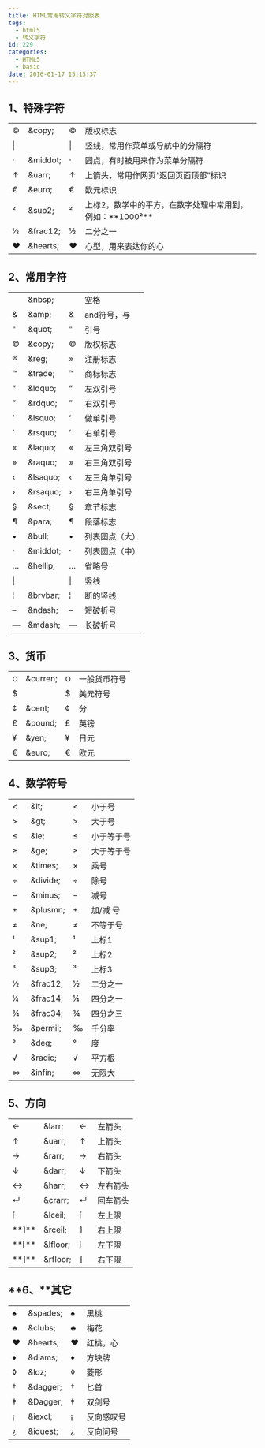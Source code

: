 ```yaml
---
title: HTML常用转义字符对照表
tags:
  - html5
  - 转义字符
id: 229
categories:
  - HTML5
  - basic
date: 2016-01-17 15:15:37
---
```


## **1、特殊字符**

<div>
<table border="0">
<tbody>
<tr>
<td>©</td>
<td>&amp;copy;</td>
<td>©</td>
<td>版权标志</td>
</tr>
<tr>
<td>|</td>
<td></td>
<td>|</td>
<td>竖线，常用作菜单或导航中的分隔符</td>
</tr>
<tr>
<td>·</td>
<td>&amp;middot;</td>
<td>·</td>
<td>圆点，有时被用来作为菜单分隔符</td>
</tr>
<tr>
<td>↑</td>
<td>&amp;uarr;</td>
<td>↑</td>
<td>上箭头，常用作网页“返回页面顶部”标识</td>
</tr>
<tr>
<td>€</td>
<td>&amp;euro;</td>
<td>€</td>
<td>欧元标识</td>
</tr>
<tr>
<td>²</td>
<td>&amp;sup2;</td>
<td>²</td>
<td>上标2，数学中的平方，在数字处理中常用到，例如：**1000²**</td>
</tr>
<tr>
<td>½</td>
<td>&amp;frac12;</td>
<td>½</td>
<td>二分之一</td>
</tr>
<tr>
<td>♥</td>
<td>&amp;hearts;</td>
<td>♥</td>
<td>心型，用来表达你的心</td>
</tr>
</tbody>
</table>
</div>
<div></div>

## **2、常用字符**

<div>
<table border="0">
<tbody>
<tr>
<td></td>
<td>&amp;nbsp;</td>
<td></td>
<td>空格</td>
</tr>
<tr>
<td>&amp;</td>
<td>&amp;amp;</td>
<td>&amp;</td>
<td>and符号，与</td>
</tr>
<tr>
<td>"</td>
<td>&amp;quot;</td>
<td>"</td>
<td>引号</td>
</tr>
<tr>
<td>©</td>
<td>&amp;copy;</td>
<td>©</td>
<td>版权标志</td>
</tr>
<tr>
<td>®</td>
<td>&amp;reg;</td>
<td>»</td>
<td>注册标志</td>
</tr>
<tr>
<td>™</td>
<td>&amp;trade;</td>
<td>™</td>
<td>商标标志</td>
</tr>
<tr>
<td>“</td>
<td>&amp;ldquo;</td>
<td>“</td>
<td>左双引号</td>
</tr>
<tr>
<td>”</td>
<td>&amp;rdquo;</td>
<td>”</td>
<td>右双引号</td>
</tr>
<tr>
<td>‘</td>
<td>&amp;lsquo;</td>
<td>‘</td>
<td>做单引号</td>
</tr>
<tr>
<td>’</td>
<td>&amp;rsquo;</td>
<td>’</td>
<td>右单引号</td>
</tr>
<tr>
<td>«</td>
<td>&amp;laquo;</td>
<td>«</td>
<td>左三角双引号</td>
</tr>
<tr>
<td>»</td>
<td>&amp;raquo;</td>
<td>»</td>
<td>右三角双引号</td>
</tr>
<tr>
<td>‹</td>
<td>&amp;lsaquo;</td>
<td>‹</td>
<td>左三角单引号</td>
</tr>
<tr>
<td>›</td>
<td>&amp;rsaquo;</td>
<td>›</td>
<td>右三角单引号</td>
</tr>
<tr>
<td>§</td>
<td>&amp;sect;</td>
<td>§</td>
<td>章节标志</td>
</tr>
<tr>
<td>¶</td>
<td>&amp;para;</td>
<td>¶</td>
<td>段落标志</td>
</tr>
<tr>
<td>•</td>
<td>&amp;bull;</td>
<td>•</td>
<td>列表圆点（大）</td>
</tr>
<tr>
<td>·</td>
<td>&amp;middot;</td>
<td>·</td>
<td>列表圆点（中）</td>
</tr>
<tr>
<td>…</td>
<td>&amp;hellip;</td>
<td>…</td>
<td>省略号</td>
</tr>
<tr>
<td>|</td>
<td></td>
<td>|</td>
<td>竖线</td>
</tr>
<tr>
<td>¦</td>
<td>&amp;brvbar;</td>
<td>¦</td>
<td>断的竖线</td>
</tr>
<tr>
<td>–</td>
<td>&amp;ndash;</td>
<td>–</td>
<td>短破折号</td>
</tr>
<tr>
<td>—</td>
<td>&amp;mdash;</td>
<td>—</td>
<td>长破折号</td>
</tr>
</tbody>
</table>
</div>
<div></div>

## **3、货币**

<div>
<table border="0">
<tbody>
<tr>
<td>¤</td>
<td>&amp;curren;</td>
<td>¤</td>
<td>一般货币符号</td>
</tr>
<tr>
<td>$</td>
<td></td>
<td>$</td>
<td>美元符号</td>
</tr>
<tr>
<td>¢</td>
<td>&amp;cent;</td>
<td>¢</td>
<td>分</td>
</tr>
<tr>
<td>£</td>
<td>&amp;pound;</td>
<td>£</td>
<td>英镑</td>
</tr>
<tr>
<td>¥</td>
<td>&amp;yen;</td>
<td>¥</td>
<td>日元</td>
</tr>
<tr>
<td>€</td>
<td>&amp;euro;</td>
<td>€</td>
<td>欧元</td>
</tr>
</tbody>
</table>
</div>
<div></div>

## **4、数学符号**

<div>
<table border="0">
<tbody>
<tr>
<td>&lt;</td>
<td>&amp;lt;</td>
<td>&lt;</td>
<td>小于号</td>
</tr>
<tr>
<td>&gt;</td>
<td>&amp;gt;</td>
<td>&gt;</td>
<td>大于号</td>
</tr>
<tr>
<td>≤</td>
<td>&amp;le;</td>
<td>≤</td>
<td>小于等于号</td>
</tr>
<tr>
<td>≥</td>
<td>&amp;ge;</td>
<td>≥</td>
<td>大于等于号</td>
</tr>
<tr>
<td>×</td>
<td>&amp;times;</td>
<td>×</td>
<td>乘号</td>
</tr>
<tr>
<td>÷</td>
<td>&amp;divide;</td>
<td>÷</td>
<td>除号</td>
</tr>
<tr>
<td>−</td>
<td>&amp;minus;</td>
<td>−</td>
<td>减号</td>
</tr>
<tr>
<td>±</td>
<td>&amp;plusmn;</td>
<td>±</td>
<td>加/减 号</td>
</tr>
<tr>
<td>≠</td>
<td>&amp;ne;</td>
<td>≠</td>
<td>不等于号</td>
</tr>
<tr>
<td>¹</td>
<td>&amp;sup1;</td>
<td>¹</td>
<td>上标1</td>
</tr>
<tr>
<td>²</td>
<td>&amp;sup2;</td>
<td>²</td>
<td>上标2</td>
</tr>
<tr>
<td>³</td>
<td>&amp;sup3;</td>
<td>³</td>
<td>上标3</td>
</tr>
<tr>
<td>½</td>
<td>&amp;frac12;</td>
<td>½</td>
<td>二分之一</td>
</tr>
<tr>
<td>¼</td>
<td>&amp;frac14;</td>
<td>¼</td>
<td>四分之一</td>
</tr>
<tr>
<td>¾</td>
<td>&amp;frac34;</td>
<td>¾</td>
<td>四分之三</td>
</tr>
<tr>
<td>‰</td>
<td>&amp;permil;</td>
<td>‰</td>
<td>千分率</td>
</tr>
<tr>
<td>°</td>
<td>&amp;deg;</td>
<td>°</td>
<td>度</td>
</tr>
<tr>
<td>√</td>
<td>&amp;radic;</td>
<td>√</td>
<td>平方根</td>
</tr>
<tr>
<td>∞</td>
<td>&amp;infin;</td>
<td>∞</td>
<td>无限大</td>
</tr>
</tbody>
</table>
</div>
<div></div>

## **5、方向**

<div>
<table border="0">
<tbody>
<tr>
<td>←</td>
<td>&amp;larr;</td>
<td>←</td>
<td>左箭头</td>
</tr>
<tr>
<td>↑</td>
<td>&amp;uarr;</td>
<td>↑</td>
<td>上箭头</td>
</tr>
<tr>
<td>→</td>
<td>&amp;rarr;</td>
<td>→</td>
<td>右箭头</td>
</tr>
<tr>
<td>↓</td>
<td>&amp;darr;</td>
<td>↓</td>
<td>下箭头</td>
</tr>
<tr>
<td>↔</td>
<td>&amp;harr;</td>
<td>↔</td>
<td>左右箭头</td>
</tr>
<tr>
<td>↵</td>
<td>&amp;crarr;</td>
<td>↵</td>
<td>回车箭头</td>
</tr>
<tr>
<td>⌈</td>
<td>&amp;lceil;</td>
<td>⌈</td>
<td>左上限</td>
</tr>
<tr>
<td>**⌉**</td>
<td>&amp;rceil;</td>
<td>⌉</td>
<td>右上限</td>
</tr>
<tr>
<td>**⌊**</td>
<td>&amp;lfloor;</td>
<td>⌊</td>
<td>左下限</td>
</tr>
<tr>
<td>**⌋**</td>
<td>&amp;rfloor;</td>
<td>⌋</td>
<td>右下限</td>
</tr>
</tbody>
</table>
</div>
<div></div>

## **6、****其它**

<table border="0">
<tbody>
<tr>
<td>♠</td>
<td>&amp;spades;</td>
<td>♠</td>
<td>黑桃</td>
</tr>
<tr>
<td>♣</td>
<td>&amp;clubs;</td>
<td>♣</td>
<td>梅花</td>
</tr>
<tr>
<td>♥</td>
<td>&amp;hearts;</td>
<td>♥</td>
<td>红桃，心</td>
</tr>
<tr>
<td>♦</td>
<td>&amp;diams;</td>
<td>♦</td>
<td>方块牌</td>
</tr>
<tr>
<td>◊</td>
<td>&amp;loz;</td>
<td>◊</td>
<td>菱形</td>
</tr>
<tr>
<td>†</td>
<td>&amp;dagger;</td>
<td>†</td>
<td>匕首</td>
</tr>
<tr>
<td>‡</td>
<td>&amp;Dagger;</td>
<td>‡</td>
<td>双剑号</td>
</tr>
<tr>
<td>¡</td>
<td>&amp;iexcl;</td>
<td>¡</td>
<td>反向感叹号</td>
</tr>
<tr>
<td>¿</td>
<td>&amp;iquest;</td>
<td>¿</td>
<td>反向问号</td>
</tr>
</tbody>
</table>
